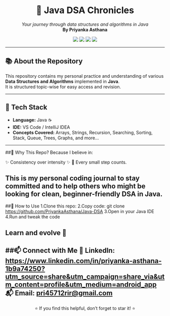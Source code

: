<h1 align="center">📘 Java DSA Chronicles</h1>
<p align="center">
  <i>Your journey through data structures and algorithms in Java</i><br>
  <b>By Priyanka Asthana</b>
</p>

<p align="center">
  <img src="https://img.shields.io/badge/Language-Java-orange?style=flat-square">
  <img src="https://img.shields.io/github/last-commit/PriyankaAsthana/Java-DSA?style=flat-square">
  <img src="https://img.shields.io/github/repo-size/PriyankaAsthana/Java-DSA?style=flat-square">
  <img src="https://img.shields.io/badge/Status-Work_in_Progress-yellow?style=flat-square">
</p>

---

## 📚 About the Repository
This repository contains my personal practice and understanding of various **Data Structures and Algorithms** implemented in **Java**.  
It is structured topic-wise for easy access and revision.

---

## 🔧 Tech Stack
- **Language:** Java ☕
- **IDE:** VS Code / IntelliJ IDEA
- **Concepts Covered:** Arrays, Strings, Recursion, Searching, Sorting, Stack, Queue, Trees, Graphs, and more...

---
##🌟 Why This Repo?
Because I believe in:

✨ Consistency over intensity ✨
🌱 Every small step counts.

This is my personal coding journal to stay committed and to help others who might be looking for clean, beginner-friendly DSA in Java.
---
##📌 How to Use
1.Clone this repo:
2.Copy code: git clone https://github.com/PriyankaAsthana/Java-DSA
3.Open in your Java IDE
4.Run and tweak the code

Learn and evolve 🌱
---
##📫 Connect with Me
💼 LinkedIn: https://www.linkedin.com/in/priyanka-asthana-1b9a74250?utm_source=share&utm_campaign=share_via&utm_content=profile&utm_medium=android_app
📬 Email: pri45712rir@gmail.com
---
<p align="center"> ⭐ If you find this helpful, don’t forget to star it! ⭐ </p> 
